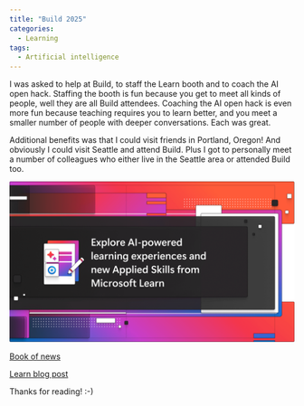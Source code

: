 ```yaml
---
title: "Build 2025"
categories:
  - Learning
tags:
  - Artificial intelligence
---
```


I was asked to help at Build, to staff the Learn booth and to coach the AI open hack. Staffing the booth is fun because you get to meet all kinds of people, well they are all Build attendees. Coaching the AI open hack is even more fun because teaching requires you to learn better, and you meet a smaller number of people with deeper conversations. Each was great. 

Additional benefits was that I could visit friends in Portland, Oregon! And obviously I could visit Seattle and attend Build. Plus I got to personally meet a number of colleagues who either live in the Seattle area or attended Build too. 

![img](../assets/images/2025-05-23-build-2025.png)

[Book of news](https://news.microsoft.com/build-2025-book-of-news/)

[Learn blog post](https://techcommunity.microsoft.com/blog/microsoftlearnblog/build-skills-that-matter%E2%80%94faster%E2%80%94with-ai-assisted-learning-and-applied-skills/4292262)

Thanks for reading! :-)
